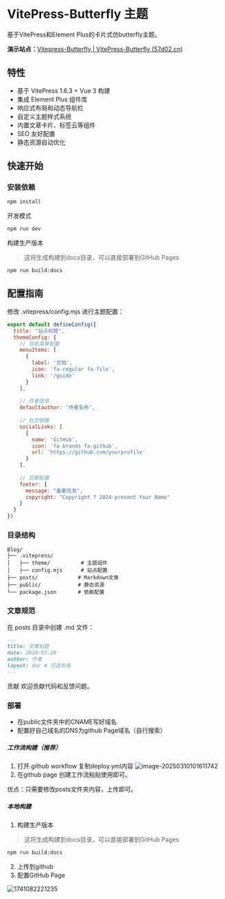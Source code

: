 # VitePress-Butterfly 主题

基于VitePress和Element Plus的卡片式仿butterfly主题。

**演示站点：**[Vitepress-Butterfly | VitePress-Butterfly (57d02.cn)](https://vitepress.57d02.cn/)
##  特性

- 基于 VitePress 1.6.3 + Vue 3 构建
- 集成 Element Plus 组件库
- 响应式布局和动态导航栏
- 自定义主题样式系统
- 内置文章卡片、标签云等组件
- SEO 友好配置
- 静态资源自动优化

##  快速开始

### 安装依赖
```bash
npm install
```
开发模式

```bash
npm run dev
```
构建生产版本
> 这将生成构建到docs目录，可以直接部署到GitHub Pages


```bash
npm run build:docs
```
## 配置指南
修改 .vitepress/config.mjs 进行主题配置：


```javascript
export default defineConfig({
  title: "站点标题",
  themeConfig: {
    // 导航菜单配置
    menuItems: [
      {
        label: '文档',
        icon: 'fa-regular fa-file',
        link: '/guide'
      }
    ],
    
    // 作者信息
    defaultauthor: '作者名称',
    
    // 社交链接
    socialLinks: [
      { 
        name: 'GitHub',
        icon: 'fa-brands fa-github',
        url: 'https://github.com/yourprofile'
      }
    ],
    
    // 页脚配置
    footer: {
      message: "备案信息",
      copyright: "Copyright ? 2024-present Your Name"
    }
  }
})
```
### 目录结构

```plainText
Blog/
├── .vitepress/
│   ├── theme/          # 主题组件
│   ├── config.mjs      # 站点配置
├── posts/             # Markdown文章
├── public/            # 静态资源
└── package.json       # 依赖配置
```
### 文章规范

在 posts 目录中创建 .md 文件：


```markdown
---
title: 文章标题
date: 2024-03-20
author: 作者
layout: doc # 可选布局
---
```
贡献
欢迎贡献代码和反馈问题。

### 部署

- 在public文件夹中的CNAME写好域名
- 配置好自己域名的DNS为github Page域名（自行搜索）

##### 工作流构建（推荐）

1. 打开.github workflow 复制deploy.yml内容
	![image-20250310101611742](https://resource-un4.pages.dev/article/image-20250310101611742.png)
1. 在github page 创建工作流粘贴使用即可。




优点：只需要修改posts文件夹内容，上传即可。

##### 本地构建

1. 构建生产版本

> 这将生成构建到docs目录，可以直接部署到GitHub Pages
>


```bash
npm run build:docs
```

2. 上传到github
3. 配置GitHub Page

![1741082221235](https://resource-un4.pages.dev/article/1741082221235.png)


